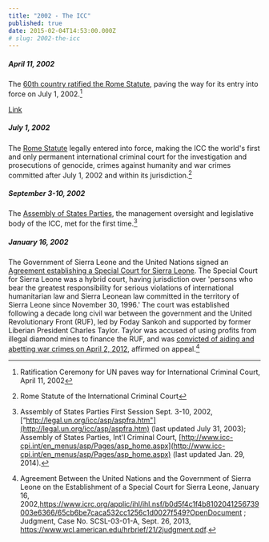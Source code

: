```yaml
---
title: "2002 - The ICC"
published: true
date: 2015-02-04T14:53:00.000Z
# slug: 2002-the-icc
---
```


##### April 11, 2002

The [60th country ratified the Rome Statute](http://www.un.org/apps/news/story.asp?NewsID=3360&Cr=icc&Cr1=#.UvvNf_ZkJJk), paving the way for its entry into force on July 1, 2002.[^source2002apr]

[Link](http://www.icc-cpi.int/NR/rdonlyres/ADD16852-AEE9-4757-ABE7-9CDC7CF02886/283503/RomeStatutEng1.pdf)

[^source2002apr]: Ratification Ceremony for UN paves way for International Criminal Court, April 11, 2002





##### July 1, 2002

The [Rome Statute](http://www.icc-cpi.int/NR/rdonlyres/ADD16852-AEE9-4757-ABE7-9CDC7CF02886/283503/RomeStatutEng1.pdf) legally entered into force, making the ICC the world's first and only permanent international criminal court for the investigation and prosecutions of genocide, crimes against humanity and war crimes committed after July 1, 2002 and within its jurisdiction.[^source2002jul]

[^source2002jul]: Rome Statute of the International Criminal Court



##### September 3-10, 2002

The [Assembly of States Parties](http://www.icc-cpi.int/en_menus/asp/Pages/asp_home.aspx), the management oversight and legislative body of the ICC, met for the first time.[^source2002-sep]


[^source2002-sep]: Assembly of States Parties First Session Sept. 3-10, 2002, [“http://legal.un.org/icc/asp/aspfra.htm"](http://legal.un.org/icc/asp/aspfra.htm) (last updated July 31, 2003); Assembly of States Parties, Int'l Criminal Court, [http://www.icc-cpi.int/en_menus/asp/Pages/asp_home.aspx](http://www.icc-cpi.int/en_menus/asp/Pages/asp_home.aspx) (last updated Jan. 29, 2014).



##### January 16, 2002

The Government of Sierra Leone and the United Nations signed an [Agreement establishing a Special Court for Sierra Leone](https://www.icrc.org/applic/ihl/ihl.nsf/b0d5f4c1f4b8102041256739003e6366/65cb6be7caca532cc1256c1d0027f549?OpenDocument)[](http://www.sc-sl.org/LinkClick.aspx?fileticket=CLk1rMQtCHg%253d&tabid=176). The Special Court for Sierra Leone was a hybrid court, having jurisdiction over 'persons who bear the greatest responsibility for serious violations of international humanitarian law and Sierra Leonean law committed in the territory of Sierra Leone since November 30, 1996.' The court was established following a decade long civil war between the government and the United Revolutionary Front (RUF), led by Foday Sankoh and supported by former Liberian President Charles Taylor. Taylor was accused of using profits from illegal diamond mines to finance the RUF, and was [convicted of aiding and abetting war crimes on April 2, 2012](https://www.wcl.american.edu/hrbrief/21/2judgment.pdf)[](http://www.sc-sl.org/LinkClick.aspx?fileticket=t14fjFP4jJ8%253D&tabid=53), affirmed on appeal.[^source2002jan]

[^source2002jan]: Agreement Between the United Nations and the Government of Sierra Leone on the Establishment of a Special Court for Sierra Leone, January 16, 2002,https://www.icrc.org/applic/ihl/ihl.nsf/b0d5f4c1f4b8102041256739003e6366/65cb6be7caca532cc1256c1d0027f549?OpenDocument [](http://www.sc-sl.org/LinkClick.aspx?fileticket=CLk1rMQtCHg%253d&tabid=176); Judgment, Case No. SCSL-03-01-A, Sept. 26, 2013, https://www.wcl.american.edu/hrbrief/21/2judgment.pdf.
